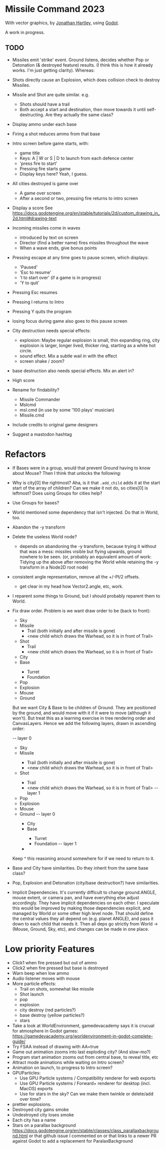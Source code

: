 # Missile Command 2023

With vector graphics,
by [Jonathan Hartley](https://mastodon.social/@tartley),
using [Godot](https://godotengine.org/).

A work in progress.

## TODO

* Missiles emit 'strike' event. Ground listens, decides whether Pop or
  Detonation (& destroyed feature) results. (I think this is how it already
  works. I'm just getting clarity). Whereas:
* Shots directly cause an Explosion, which does collision check to destroy
  Missiles.
* Missile and Shot are quite similar. e.g.
  * Shots should have a trail
  * Both accept a start and destination, then move towards it until
    self-destructing. Are they actually the same class?

* Display ammo under each base
* Firing a shot reduces ammo from that base

* Intro screen before game starts, with:
  * game title
  * Keys: A | W or S | D to launch from each defence center
  * 'press fire to start'
  * Pressing fire starts game
  * Display keys here? Yeah, I guess.

* All cities destroyed is game over
  * A game over screen
  * After a second or two, pressing fire returns to intro screen

* Display a score
  See https://docs.godotengine.org/en/stable/tutorials/2d/custom_drawing_in_2d.html#drawing-text

* Incoming missiles come in waves
  * introduced by text on screen
  * Director (find a better name) fires missiles throughout the
    wave
  * When a wave ends, give bonus points

* Pressing escape at any time goes to pause screen, which displays:
  * 'Paused'
  * 'Esc to resume'
  * 'I to start over' (if a game is in progress)
  * 'Y to quit'
* Pressing Esc resumes
* Pressing I returns to Intro
* Pressing Y quits the program
* losing focus during game also goes to this pause screen

* City destruction needs special effects:
  * explosion: Maybe regular explosion is small, thin expanding ring,
    city explosion is larger, longer lived, thicker ring, starting as a white
    hot circle.
  * sound effect. Mix a subtle wail in with the effect
  * screen shake / zoom?
* base destruction also needs special effects. Mix an alert in?

* High score

* Rename for findability?
  * Missile Commander
  * Mslcmd
  * msl.cmd (in use by some '100 plays' musician)
  * Missile.cmd

* Include credits to original game designers
* Suggest a mastodon hashtag

# Refactors

* If Bases were in a group, would that prevent Ground having to know about
  Mouse? Then I think that unlocks the following:
* Why is city[0] the rightmost? Aha, is it that `.add_child` adds it at the
  start start of the array of children? Can we make it not do, so cities[0] is
  leftmost? Does using Groups for cities help?
* Use Groups for bases?
* World mentioned some dependency that isn't injected. Do that in World, too.
* Abandon the -y transform
* Delete the useless World node?
  * depends on abandoning the -y transform, because trying it without that was
    a mess: missiles visible but flying upwards, ground nowhere to be seen.
    (or, probably an equivalent amount of work: Tidying up the above after
    removing the World while retaining the -y transform in a Node2D root node)
* consistent angle representation, remove all the +/-PI/2 offsets.
  * get clear in my head how Vector2.angle, etc, work.
* I reparent some things to Ground, but I should probably reparent them to
  World.
* Fix draw order. Problem is we want draw order to be (back to front):

  * Sky
  * Missile
    * Trail (both initially and after missile is gone)
    * <new child which draws the Warhead, so it is in front of Trail>
  * Shot
    * Trail
    * <new child which draws the Warhead, so it is in front of Trail>
  * City
  * Base <no draw>
    * Turret
    * Foundation
  * Pop
  * Explosion
  * Mouse
  * Ground

  But we want City & Base to be children of Ground. They are positioned by the
  ground, and would move with it if it were to move (although it won't). But
  treat this as a learning exercise in tree rendering order and CanvasLayers.
  Hence we add the following layers, drawn in ascending order:

  -- layer 0
  * Sky
  * Missile <no draw>
    * Trail (both initially and after missile is gone)
    * <new child which draws the Warhead, so it is in front of Trail>
  * Shot <no draw>
    * Trail
    * <new child which draws the Warhead, so it is in front of Trail>
  -- layer 1
  * Pop
  * Explosion
  * Mouse
  * Ground <no draw>
    -- layer 0
    * City
    * Base <no draw>
      * Turret
      * Foundation
    -- layer 1
    * <new child which draws the planet surface>

  Keep ^ this reasoning around somewhere for if we need to return to it.

* Base and City have similarities. Do they inherit from the same base class?
* Pop, Explosion and Detonation (city/base destruction?) have similarities.
* Implicit Dependencies. It's currently difficult to change ground.ANGLE, mouse
  extent, or camera pan, and have everything else adjust accordingly. They have
  implicit dependencies on each other. I speculate this would be improved by
  making those dependencies explicit, and managed by World or some other high
  level node. That should define the central values they all depend on (e.g.
  planet ANGLE), and pass it down to each child that needs it. Then all deps go
  strictly from World -> (Mouse, Ground, Sky, etc), and changes can be made in
  one place.

# Low priority Features

* Click1 when fire pressed but out of ammo
* Click2 when fire pressed but base is destroyed
* Warn beep when low ammo
* Audio listener moves with mouse
* More particle effects:
  * Trail on shots, somewhat like missile
  * Shot launch
  * pop
  * explosion
  * city destroy (red particles?)
  * base destroy (yellow particles?)
  * stars
* Take a look at WorldEnvironment, gamedevacademy says it is crucual for
  atmosphere in Godot games:
  https://gamedevacademy.org/worldenvironment-in-godot-complete-guide/
* Try FSAA instead of drawing with AA=true
* Game out animation zooms into last exploding city? (And slow-mo?)
* Program start animation zooms out from central base, to reveal title, etc
* Attract mode animations while waiting on Intro screen?
* Animation on launch, to progress to Intro screen?
* GPUParticles:
  * Use GPU Particle systems / Compatibility renderer for web exports
  * Use GPU Particle systems / Forward+ renderer for desktop (incl. MacOS)
    exports
  * Use for stars in the sky? Can we make them twinkle or delete/add over time?
* prettier explosions.
* Destroyed city gains smoke
* Undestroyed city loses smoke
* Each city has a name
* Stars on a parallax background
  https://docs.godotengine.org/en/stable/classes/class_parallaxbackground.html
  or that github issue I commented on or that links to a newer PR against Godot
  to add a replacement for ParalaxBackground

